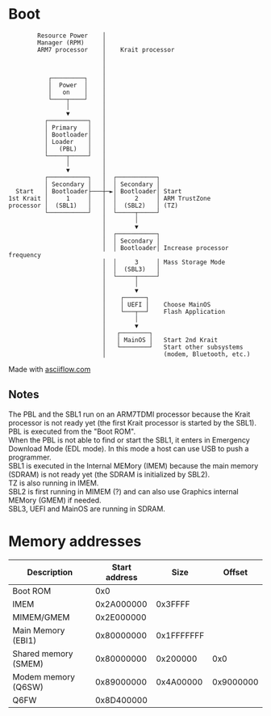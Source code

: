 # Boot

```
        Resource Power    │                                        
        Manager (RPM)     │                                        
        ARM7 processor    │    Krait processor                     
                          │                                        
                          │                                        
                          │                                        
           ┌─────────┐    │                                        
           │  Power  │    │                                        
           │   on    │    │                                        
           └────┬────┘    │                                        
                │         │                                        
                ▼         │                                        
          ┌───────────┐   │                                        
          │ Primary   │   │                                        
          │ Bootloader│   │                                        
          │ Loader    │   │                                        
          │   (PBL)   │   │                                        
          └─────┬─────┘   │                                        
                │         │                                        
                ▼         │                                        
          ┌───────────┐   │  ┌───────────┐                         
          │ Secondary │   │  │ Secondary │                         
  Start   │ Bootloader├───┼─►│ Bootloader│ Start                   
1st Krait │     1     │   │  │     2     │ ARM TrustZone           
processor │  (SBL1)   │   │  │  (SBL2)   │ (TZ)                    
          └───────────┘   │  └─────┬─────┘                         
                          │        │                               
                          │        ▼                               
                          │  ┌───────────┐                         
                          │  │ Secondary │                         
                          │  │ Bootloader│ Increase processor frequency            
                          │  │     3     │ Mass Storage Mode                    
                          │  │  (SBL3)   │                         
                          │  └─────┬─────┘                         
                          │        │                               
                          │        ▼                               
                          │    ┌──────┐                            
                          │    │ UEFI │    Choose MainOS           
                          │    └───┬──┘    Flash Application       
                          │        │                               
                          │        ▼                               
                          │   ┌────────┐                           
                          │   │ MainOS │   Start 2nd Krait         
                          │   └────────┘   Start other subsystems  
                          │                (modem, Bluetooth, etc.)
```

Made with [asciiflow.com](https://asciiflow.com)

## Notes
The PBL and the SBL1 run on an ARM7TDMI processor because the Krait processor is not ready yet (the first Krait processor is started by the SBL1).  
PBL is executed from the "Boot ROM".  
When the PBL is not able to find or start the SBL1, it enters in Emergency Download Mode (EDL mode). In this mode a host can use USB to push a programmer.  
SBL1 is executed in the Internal MEMory (IMEM) because the main memory (SDRAM) is not ready yet (the SDRAM is initialized by SBL2).  
TZ is also running in IMEM.  
SBL2 is first running in MIMEM (?) and can also use Graphics internal MEMory (GMEM) if needed.  
SBL3, UEFI and MainOS are running in SDRAM.  

# Memory addresses

| Description | Start address | Size | Offset |
|-------------|---------------|------|--------|
| Boot ROM | 0x0 |  | |
| IMEM | 0x2A000000 | 0x3FFFF | |  
| MIMEM/GMEM | 0x2E000000 | | |  
| Main Memory (EBI1) | 0x80000000 | 0x1FFFFFFF | |
| Shared memory (SMEM) | 0x80000000 | 0x200000 | 0x0 | 
| Modem memory (Q6SW) | 0x89000000 | 0x4A00000 | 0x9000000 |
| Q6FW | 0x8D400000 |  |


